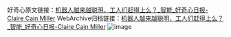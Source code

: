 好奇心原文链接：[机器人越来越聪明，工人们赶得上么？_智能_好奇心日报-Claire Cain Miller](https://www.qdaily.com/articles/4464.html)
WebArchive归档链接：[机器人越来越聪明，工人们赶得上么？_智能_好奇心日报-Claire Cain Miller](http://web.archive.org/web/20190623160913/https://www.qdaily.com/articles/4464.html)
![image](http://ww3.sinaimg.cn/large/007d5XDply1g3wfrriru9j30u050xe81)